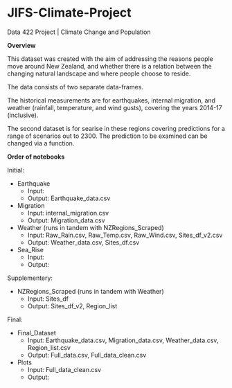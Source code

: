 # JIFS-Climate-Project
Data 422 Project | Climate Change and Population

**Overview**

This dataset was created with the aim of addressing the reasons people move around New Zealand, and whether there is a relation between the changing natural landscape and where people choose to reside.

The data consists of two separate data-frames.

The historical measurements are for earthquakes, internal migration, and weather (rainfall, temperature, and wind gusts), covering the years 2014-17 (inclusive).

The second dataset is for searise in these regions covering predictions for a range of scenarios out to 2300. The prediction to be examined can be changed via a function.

**Order of notebooks**

Initial:

- Earthquake
  - Input: 
  - Output: Earthquake_data.csv
- Migration
  - Input: internal_migration.csv
  - Output: Migration_data.csv
- Weather (runs in tandem with NZRegions_Scraped)
  - Input: Raw_Rain.csv, Raw_Temp.csv, Raw_Wind.csv, Sites_df_v2.csv
  - Output: Weather_data.csv, Sites_df.csv
- Sea_Rise
  - Input: 
  - Output: 

Supplementery:

- NZRegions_Scraped (runs in tandem with Weather)
  - Input: Sites_df
  - Output: Sites_df_v2, Region_list

Final:

- Final_Dataset
  - Input: Earthquake_data.csv, Migration_data.csv, Weather_data.csv, Region_list.csv
  - Output: Full_data.csv, Full_data_clean.csv
- Plots
  - Input: Full_data_clean.csv
  - Output: 

